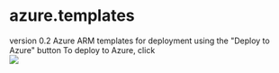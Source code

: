 # azure.templates
version 0.2
Azure ARM templates for deployment using the "Deploy to Azure" button
To deploy to Azure, click  
<a href="https://portal.azure.com/#create/Microsoft.Template/uri/https%3A%2F%2Fraw.githubusercontent.com%2FMangoYellow%2Fazure.templates%2Fmaster%2Fcreate-storage-account.json" target="_blank">
    <img src="https://aka.ms/deploytoazurebutton"/>
</a>
